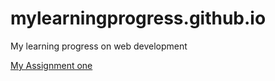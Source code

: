# mylearningprogress.github.io
My learning progress on web development
<!DOCTYPE html>
<html lang="en">
<head>
  <meta charset="UTF-8">
  <meta http-equiv="X-UA-Compatible" content="IE=edge">
  <meta name="viewport" content="width=device-width, initial-scale=1.0">
</head>
<body>
  <a href="assignment1.html">My Assignment one</a>
</body>
</html>
